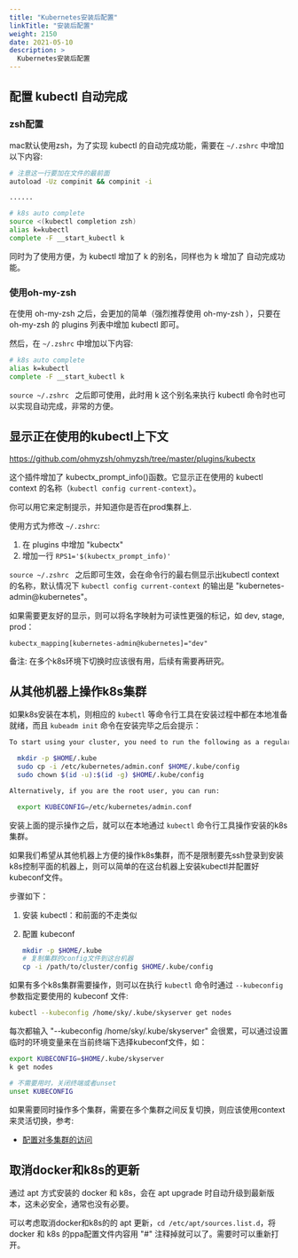 ```yaml
---
title: "Kubernetes安装后配置"
linkTitle: "安装后配置"
weight: 2150
date: 2021-05-10
description: >
  Kubernetes安装后配置
---
```




## 配置 kubectl 自动完成

### zsh配置

mac默认使用zsh，为了实现 kubectl 的自动完成功能，需要在 `~/.zshrc` 中增加以下内容:

```bash
# 注意这一行要加在文件的最前面
autoload -Uz compinit && compinit -i

......

# k8s auto complete
source <(kubectl completion zsh)
alias k=kubectl
complete -F __start_kubectl k
```

同时为了使用方便，为 kubectl 增加了 k 的别名，同样也为 k 增加了 自动完成功能。

### 使用oh-my-zsh

在使用 oh-my-zsh 之后，会更加的简单（强烈推荐使用 oh-my-zsh ），只要在 oh-my-zsh 的 plugins 列表中增加 kubectl 即可。

然后，在 `~/.zshrc` 中增加以下内容:

```bash
# k8s auto complete
alias k=kubectl
complete -F __start_kubectl k
```

`source ~/.zshrc ` 之后即可使用，此时用 k 这个别名来执行 kubectl 命令时也可以实现自动完成，非常的方便。

## 显示正在使用的kubectl上下文

https://github.com/ohmyzsh/ohmyzsh/tree/master/plugins/kubectx

这个插件增加了 kubectx_prompt_info()函数。它显示正在使用的 kubectl context 的名称（`kubectl config current-context`）。

你可以用它来定制提示，并知道你是否在prod集群上.

使用方式为修改 `~/.zshrc`:

1. 在 plugins 中增加 "kubectx"
2. 增加一行 `RPS1='$(kubectx_prompt_info)'`

`source ~/.zshrc ` 之后即可生效，会在命令行的最右侧显示出kubectl context 的名称，默认情况下 `kubectl config current-context` 的输出是 "kubernetes-admin@kubernetes"。

如果需要更友好的显示，则可以将名字映射为可读性更强的标记，如 dev, stage, prod：

```properties
kubectx_mapping[kubernetes-admin@kubernetes]="dev"
```

备注: 在多个k8s环境下切换时应该很有用，后续有需要再研究。



## 从其他机器上操作k8s集群

如果k8s安装在本机，则相应的 `kubectl` 等命令行工具在安装过程中都在本地准备就绪，而且 `kubeadm init` 命令在安装完毕之后会提示：

```bash
To start using your cluster, you need to run the following as a regular user:

  mkdir -p $HOME/.kube
  sudo cp -i /etc/kubernetes/admin.conf $HOME/.kube/config
  sudo chown $(id -u):$(id -g) $HOME/.kube/config

Alternatively, if you are the root user, you can run:

  export KUBECONFIG=/etc/kubernetes/admin.conf
```

安装上面的提示操作之后，就可以在本地通过  `kubectl` 命令行工具操作安装的k8s集群。

如果我们希望从其他机器上方便的操作k8s集群，而不是限制要先ssh登录到安装k8s控制平面的机器上，则可以简单的在这台机器上安装kubectl并配置好kubeconf文件。

步骤如下：

1. 安装 kubectl：和前面的不走类似

2. 配置 kubeconf

    ```bash
    mkdir -p $HOME/.kube
    # 复制集群的config文件到这台机器
    cp -i /path/to/cluster/config $HOME/.kube/config
    ```

如果有多个k8s集群需要操作，则可以在执行 `kubectl` 命令时通过 `--kubeconfig` 参数指定要使用的 kubeconf 文件:

```bash
kubectl --kubeconfig /home/sky/.kube/skyserver get nodes
```

每次都输入 "--kubeconfig /home/sky/.kube/skyserver" 会很累，可以通过设置临时的环境变量来在当前终端下选择kubeconf文件，如：

```bash
export KUBECONFIG=$HOME/.kube/skyserver
k get nodes

# 不需要用时，关闭终端或者unset
unset KUBECONFIG
```

如果需要同时操作多个集群，需要在多个集群之间反复切换，则应该使用context来灵活切换，参考:

- [配置对多集群的访问](https://kubernetes.io/zh/docs/tasks/access-application-cluster/configure-access-multiple-clusters/#set-the-kubeconfig-environment-variable)

## 取消docker和k8s的更新

通过 apt 方式安装的 docker 和 k8s，会在 apt upgrade 时自动升级到最新版本，这未必安全，通常也没有必要。

可以考虑取消docker和k8s的的 apt 更新，`cd /etc/apt/sources.list.d`，将 docker 和 k8s 的ppa配置文件内容用 "#" 注释掉就可以了。需要时可以重新打开。

